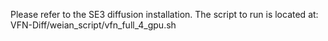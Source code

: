 Please refer to the SE3 diffusion installation. The script to run is located at: VFN-Diff/weian_script/vfn_full_4_gpu.sh